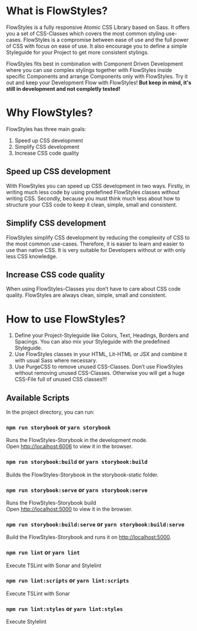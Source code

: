 # What is FlowStyles?

FlowStyles is a fully responsive Atomic CSS Library based on Sass. It offers you a set of CSS-Classes which covers the most common styling use-cases. FlowStyles is a compromise between ease of use and the full power of CSS with focus on ease of use. It also encourage you to define a simple Styleguide for your Project to get more consistent stylings.

FlowStyles fits best in combination with Component Driven Development where you can use complex stylings together with FlowStyles inside specific Components and arrange Components only with FlowStyles. Try it out and keep your Development Flow with FlowStyles! **But keep in mind, it's still in development and not completly tested!**

# Why FlowStyles?

FlowStyles has three main goals:

1. Speed up CSS development
2. Simplify CSS development
3. Increase CSS code quality

## Speed up CSS development

With FlowStyles you can speed up CSS development in two ways. Firstly, in writing much less code by using predefined FlowStyles classes without writing CSS. Secondly, because you must think much less about how to structure your CSS code to keep it clean, simple, small and consistent.

## Simplify CSS development

FlowStyles simplify CSS development by reducing the complexity of CSS to the most common use-cases. Therefore, it is easier to learn and easier to use than native CSS. It is very suitable for Developers without or with only less CSS knowledge.

## Increase CSS code quality

When using FlowStyles-Classes you don’t have to care about CSS code quality. FlowStyles are always clean, simple, small and consistent.

# How to use FlowStyles?

1. Define your Project-Styleguide like Colors, Text, Headings, Borders and Spacings. You can also mix your Styleguide with the predefined Styleguide.
2. Use FlowStyles classes in your HTML, Lit-HTML or JSX and combine it with usual Sass where necessary.
3. Use PurgeCSS to remove unused CSS-Classes. Don’t use FlowStyles without removing unused CSS-Classes. Otherwise you will get a huge CSS-File full of unused CSS classes!!!

## Available Scripts

In the project directory, you can run:

### `npm run storybook` or `yarn storybook`

Runs the FlowStyles-Storybook in the development mode.<br>
Open [http://localhost:6006](http://localhost:6006) to view it in the browser.

### `npm run storybook:build` or `yarn storybook:build`

Builds the FlowStyles-Storybook in the storybook-static folder.

### `npm run storybook:serve` or `yarn storybook:serve`

Runs the FlowStyles-Storybook build<br>
Open [http://localhost:5000](http://localhost:5000) to view it in the browser.

### `npm run storybook:build:serve` or `yarn storybook:build:serve`

Build the FlowStyles-Storybook and runs it on [http://localhost:5000](http://localhost:5000).

### `npm run lint` or `yarn lint`

Execute TSLint with Sonar and Stylelint

### `npm run lint:scripts` or `yarn lint:scripts`

Execute TSLint with Sonar

### `npm run lint:styles` or `yarn lint:styles`

Execute Stylelint

